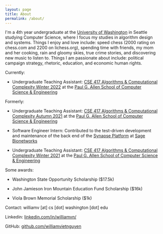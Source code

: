 ```yaml
---
layout: page
title: About
permalink: /about/
---
```


I'm a 4th year undergraduate at the [University of Washington](https://washington.edu) in Seattle studying Computer Science, where I focus my studies in algorithm design and systems. Things I enjoy and love include: speed chess (2000 rating on chess.com and 2200 on lichess.org), spending time with friends, my mom and her cooking, rain and gloomy skies, true crime stories, and discovering new music to listen to. Things I am passionate about include: political campaign strategy, rhetoric, education, and economic human rights.

Currently:

- Undergraduate Teaching Assistant: [CSE 417 Algorithms & Computational Complexity Winter 2022](https://courses.cs.washington.edu/courses/cse417/22wi/) at the [Paul G. Allen School of Computer Science & Engineering](https://cs.washington.edu)

Formerly:

- Undergraduate Teaching Assistant: [CSE 417 Algorithms & Computational Complexity Autumn 2021](https://courses.cs.washington.edu/courses/cse417/21au/) at the [Paul G. Allen School of Computer Science & Engineering](https://cs.washington.edu)

- Software Engineer Intern: Contributed to the test-driven development and maintenance of the back end of the [Synapse Platform](https://www.synapse.org) at [Sage Bionetworks](https://sagebionetworks.org)

- Undergraduate Teaching Assistant: [CSE 417 Algorithms & Computational Complexity Winter 2021](https://courses.cs.washington.edu/courses/cse417/21wi/) at the [Paul G. Allen School of Computer Science & Engineering](https://cs.washington.edu)

Some awards:

- Washington State Opportunity Scholarship ($17.5k)

- John Jamieson Iron Mountain Education Fund Scholarship ($16k)

- Viola Brown Memorial Scholarship ($1k)

Contact: williamv [at] cs [dot] washington [dot] edu

Linkedin: [linkedin.com/in/williamvn/](https://www.linkedin.com/in/williamvn/)

GitHub: [github.com/williamvietnguyen](https://github.com/williamvietnguyen)
